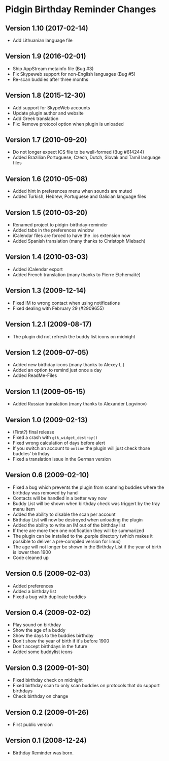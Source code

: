 # Pidgin Birthday Reminder Changes

## Version 1.10 (2017-02-14)
- Add Lithuanian language file

## Version 1.9 (2016-02-01)
- Ship AppStream metainfo file (Bug #3)
- Fix Skypeweb support for non-English languages (Bug #5)
- Re-scan buddies after three months

## Version 1.8 (2015-12-30)
- Add support for SkypeWeb accounts
- Update plugin author and website
- Add Greek translation
- Fix: Remove protocol option when plugin is unloaded

## Version 1.7 (2010-09-20)
- Do not longer expect ICS file to be well-formed (Bug #614244)
- Added Brazilian Portuguese, Czech, Dutch, Slovak and Tamil language files

## Version 1.6 (2010-05-08)
- Added hint in preferences menu when sounds are muted
- Added Turkish, Hebrew, Portuguese and Galician language files

## Version 1.5 (2010-03-20)
- Renamed project to pidgin-birthday-reminder
- Added tabs in the preferences window
- iCalendar files are forced to have the .ics extension now
- Added Spanish translation (many thanks to Christoph Miebach)

## Version 1.4 (2010-03-03)
- Added iCalendar export
- Added French translation (many thanks to Pierre Etchemaïté)

## Version 1.3 (2009-12-14)
- Fixed IM to wrong contact when using notifications
- Fixed dealing with February 29 (#2909655)

## Version 1.2.1 (2009-08-17)
- The plugin did not refresh the buddy list icons on midnight

## Version 1.2 (2009-07-05)
- Added new birthday icons (many thanks to Alexey L.)
- Added an option to remind just once a day
- Added ReadMe-Files

## Version 1.1 (2009-05-15)
- Added Russian translation (many thanks to Alexander Logvinov)

## Version 1.0 (2009-02-13)
- (First?) final release
- Fixed a crash with `gtk_widget_destroy()`
- Fixed wrong calculation of days before alert
- If you switch an account to `online` the plugin will just check those buddies'
  birthday
- Fixed a translation issue in the German version

## Version 0.6 (2009-02-10)
- Fixed a bug which prevents the plugin from scanning buddies where the birthday
  was removed by hand
- Contacts will be handled in a better way now
- Buddy List will be shown when birthday check was triggert by the tray menu
  item
- Added the ability to disable the scan per account
- Birthday List will now be destroyed when unloading the plugin
- Added the ability to write an IM out of the birthday list
- If there are more then one notification they will be summarized
- The plugin can be installed to the .purple directory (which makes it possible
  to deliver a pre-compiled version for linux)
- The age will not longer be shown in the Birthday List if the year of birth is
  lower then 1900
- Code cleaned up

## Version 0.5 (2009-02-03)
- Added preferences
- Added a birthday list
- Fixed a bug with duplicate buddies

## Version 0.4 (2009-02-02)
- Play sound on birthday
- Show the age of a buddy
- Show the days to the buddies birthday
- Don't show the year of birth if it's before 1900
- Don't accept birthdays in the future
- Added some buddylist icons

## Version 0.3 (2009-01-30)
- Fixed birthday check on midnight
- Fixed birthday scan to only scan buddies on protocols that do support
  birthdays 
- Check birthday on change

## Version 0.2 (2009-01-26)
- First public version

## Version 0.1 (2008-12-24)
- Birthday Reminder was born.
